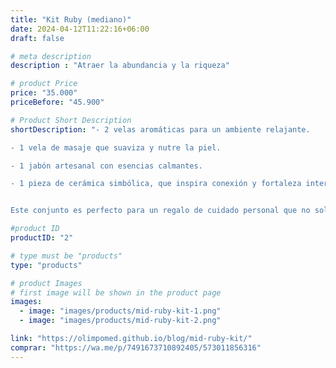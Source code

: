 ```yaml
---
title: "Kit Ruby (mediano)"
date: 2024-04-12T11:22:16+06:00
draft: false

# meta description
description : "Atraer la abundancia y la riqueza"

# product Price
price: "35.000"
priceBefore: "45.900"

# Product Short Description
shortDescription: "- 2 velas aromáticas para un ambiente relajante.

- 1 vela de masaje que suaviza y nutre la piel.

- 1 jabón artesanal con esencias calmantes.

- 1 pieza de cerámica simbólica, que inspira conexión y fortaleza interior.


Este conjunto es perfecto para un regalo de cuidado personal que no solo busca relajar, sino también potenciar la abundancia en la vida de quien lo recibe. Incluye acceso a una  <a href='https://olimpomed.github.io/blog/mid-ruby-kit/'>guía detallada de uso </a>para maximizar los beneficios de cada elemento en la atracción de riqueza y bienestar."

#product ID
productID: "2"

# type must be "products"
type: "products"

# product Images
# first image will be shown in the product page
images:
  - image: "images/products/mid-ruby-kit-1.png"
  - image: "images/products/mid-ruby-kit-2.png"

link: "https://olimpomed.github.io/blog/mid-ruby-kit/"
comprar: "https://wa.me/p/7491673710892405/573011856316"
---
```

